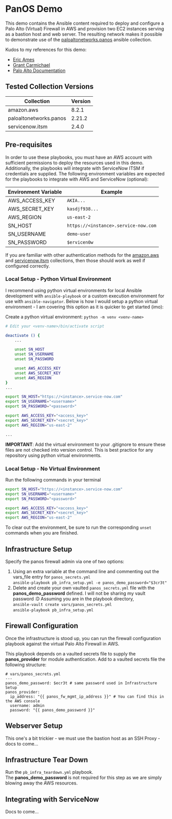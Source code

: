 # PanOS Demo

This demo contains the Ansible content required to deploy and configure a Palo Alto (Virtual) Firewall in AWS and provision two EC2 instances serving as a bastion host and web server. The resulting network makes it possible to demonstrate use of the [paloaltonetworks.panos](https://galaxy.ansible.com/paloaltonetworks/panos) ansible collection.

Kudos to my references for this demo:
- [Eric Ames](https://github.com/ericcames/aap.dailydemo.Panos)
- [Grant Carmichael](https://evanced.net/wp-content/uploads/2015/10/Building-an-AWS-Web-Server-Farm-Protected-by-Palo-Alto-v1.pdf)
- [Palo Alto Documentation](https://docs.paloaltonetworks.com/vm-series/10-2/vm-series-deployment/set-up-the-vm-series-firewall-on-aws)

## Tested Collection Versions

| Collection | Version |
| --- | --- |
| amazon.aws | 8.2.1 |
| paloaltonetworks.panos | 2.21.2 |
| servicenow.itsm | 2.4.0 |

## Pre-requisites

In order to use these playbooks, you must have an AWS account with sufficient permissions to deploy the resources used in this demo. Additionally, the playbooks will integrate with ServiceNow ITSM if credentials are supplied. The following environment variables are expected for the playbooks to integrate with AWS and ServiceNow (optional):

| Environment Variable | Example |
| --- | --- |
| AWS_ACCESS_KEY | `AKIA...` |
| AWS_SECRET_KEY | `kasdjf938...` |
| AWS_REGION | `us-east-2` |
| SN_HOST | `https://<instance>.service-now.com` |
| SN_USERNAME | `demo-user` |
| SN_PASSWORD | `$ervicen0w` |

If you are familiar with other authentication methods for the [amazon.aws](https://galaxy.ansible.com/ui/repo/published/amazon/aws) and [servicenow.itsm](https://galaxy.ansible.com/ui/repo/published/servicenow/itsm) collections, then those should work as well if configured correctly.

### Local Setup - Python Virtual Environment

I recommend using python virtual environments for local Ansible development with `ansible-playbook` or a custom execution environment for use with `ansible-navigator`. Below is how I would setup a python virtual environment - I am covering this option as it is quicker to get started (imo):

Create a python virtual environment:
`python -m venv <venv-name>`

```bash
# Edit your <venv-name>/bin/activate script 

deactivate () {
    ...

    unset SN_HOST
    unset SN_USERNAME
    unset SN_PASSWORD

    unset AWS_ACCESS_KEY
    unset AWS_SECRET_KEY
    unset AWS_REGION
}
...

export SN_HOST="https://<instance>.service-now.com"
export SN_USERNAME="<username>"
export SN_PASSWORD="<password>"

export AWS_ACCESS_KEY="<access_key>"
export AWS_SECRET_KEY="<secret_key>"
export AWS_REGION="us-east-2"

...
```

**IMPORTANT**: Add the virtual environment to your .gitignore to ensure these files are not checked into version control. This is best practice for any repository using python virtual environments.

### Local Setup - No Virtual Environment

Run the following commands in your terminal
```bash
export SN_HOST="https://<instance>.service-now.com"
export SN_USERNAME="<username>"
export SN_PASSWORD="<password>"

export AWS_ACCESS_KEY="<access_key>"
export AWS_SECRET_KEY="<secret_key>"
export AWS_REGION="us-east-2"
```

To clear out the environment, be sure to run the corresponding `unset` commands when you are finished.

## Infrastructure Setup

Specify the panos firewall admin via one of two options:

1. Using an extra variable at the command line and commenting out the vars_file entry for `panos_secrets.yml`<br>`ansible-playbook pb_infra_setup.yml -e panos_demo_password="$3cr3t"`
2. Delete and create your own vaulted `panos_secrets.yml` file with the **panos_demo_password** defined. I will not be sharing my vault password :D Assuming you are in the playbook directory,<br>`ansible-vault create vars/panos_secrets.yml`<br>`ansible-playbook pb_infra_setup.yml`

## Firewall Configuration

Once the infrastructure is stood up, you can run the firewall configuration playbook against the virtual Palo Alto Firewall in AWS. 

This playbook depends on a vaulted secrets file to supply the **panos_provider** for module authentication. Add to a vaulted secrets file the following structure:
```
# vars/panos_secrets.yml
---
panos_demo_password: $ecr3t # same password used in Infrastructure Setup
panos_provider:
  ip_address: "{{ panos_fw_mgmt_ip_address }}" # You can find this in the AWS console
  username: admin
  password: "{{ panos_demo_password }}"
```

## Webserver Setup

This one's a bit trickier - we must use the bastion host as an SSH Proxy - docs to come...

## Infrastructure Tear Down

Run the `pb_infra_teardown.yml` playbook.<br>The **panos_demo_password** is not required for this step as we are simply blowing away the AWS resources.

## Integrating with ServiceNow

Docs to come...